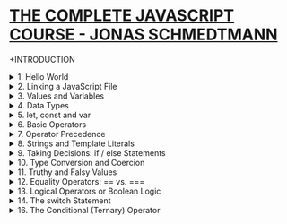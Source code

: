 # [THE COMPLETE JAVASCRIPT COURSE - JONAS SCHMEDTMANN](https://www.udemy.com/course/the-complete-javascript-course)

+INTRODUCTION

<details>
  <summary>1. Hello World</summary>
<br>
This basically prints Hello World to the Console of the browser. Every browser has a JavaScript processor embedded within: So unlike for CSS where Firefox is the best because of the flex and grid manipulations in the developer tools, here Chrome is the BOSS 🤗

```Javascript
console.log('Hello World!');
```

</details>

<details>
  <summary>2. Linking a JavaScript File</summary>
<br>
This is something we see time to time when working with HTML and CSS and having maybe use Bootstrap and all. The script tag is the last thing that should run... later we learn why 😊

Index.html:

```HTML
<!DOCTYPE html>
<html lang="en">
  <head>
    <meta charset="UTF-8" />
    <meta name="viewport" content="width=device-width, initial-scale=1.0" />
    <meta http-equiv="X-UA-Compatible" content="ie=edge" />
    <title>JavaScript Fundamentals – Part 1</title>
    <style>
      body {
        height: 100vh;
        display: flex;
        align-items: center;
        background: linear-gradient(to top left, #28b487, #7dd56f);
      }
      h1 {
        font-family: sans-serif;
        font-size: 50px;
        line-height: 1.3;
        width: 100%;
        padding: 30px;
        text-align: center;
        color: white;
      }
    </style>
  </head>
  <body>
    <h1>JavaScript Fundamentals – Part 1</h1>

    <script src="script.js"></script>
    <!-- This is the script tag that links the script.js file to the index.html file -->

  </body>
</html>
```

script.js:

```Javascript
let js = "amazing";
if (js === "amazing") alert("JavaScript is FUN!");
// This compares js which is amazing to amazing and if it is true then it alerts the message in the browser
console.log(40 + 8 + 23 - 10); // This is a simple calculation that is printed in the console
```

</details>

<details>
  <summary>3. Values and Variables</summary>
<br>

```Javascript
console.log("Josh"); // This is a string
console.log(23); // This is a number

let firstName = "Matilda"; // This is a variable

console.log(firstName);// This prints the variable firstName in the console
console.log(firstName);
console.log(firstName);

// Variable name conventions
let josh_matilda = "JM"; // This is not a good variable name
let $function = 27; // This is not a good variable name

let person = "joshua"; // This is a good variable name
let PI = 3.1415; // This is a good variable name

let myFirstJob = "Coder"; // This is a good variable name
let myCurrentJob = "Teacher";   // This is a good variable name

let job1 = "programmer"; // This is not a good variable name
let job2 = "teacher"; //  This is not a good variable name

console.log(myFirstJob); // This prints the variable myFirstJob in the console


```

</details>

<details>
  <summary>4. Data Types</summary>
<br>
There are different data types in JS from Numbers to Strings to Booleans to Undefined to Null to Symbols to BigInts. Variables are like containers that store values; var, const and let is used to define new variables 👌

```Javascript
let javascriptIsFun = true; // This is a boolean
console.log(javascriptIsFun); // This prints the variable javascriptIsFun in the console

// console.log(typeof true);
console.log(typeof javascriptIsFun); // This prints the type of the variable javascriptIsFun in the console
// console.log(typeof 23);
// console.log(typeof 'Josh');

javascriptIsFun = 'YES!'; // This changes the value of the variable javascriptIsFun
console.log(typeof javascriptIsFun); // This prints the type of the variable javascriptIsFun in the console

let year; // This is an undefined variable
console.log(year); // This prints the variable year in the console
console.log(typeof year);   // This prints the type of the variable year in the console

year = 2001; // This reassigns the value of the variable year
console.log(typeof year); // This prints the type of the variable year in the console

console.log(typeof null); // This prints the type of the variable null in the console
```

</details>
<details>
  <summary>5. let, const and var</summary>
<br>
  
  ```Javascript
  let age = 30; // This is a variable that can be changed
  age = 31; // This changes the value of the variable age
  const birthYear = 2001; // This is a variable that cannot be changed
  // birthYear = 1990; // This throws an error because the variable birthYear cannot be changed
  // const job; // This throws an error because the variable job is not defined
  var job = 'programmer'; // This is a variable that can be changed
  job = 'teacher'; // This changes the value of the variable job
  lastName = 'Onyema'; // This is a variable that can be changed
  console.log(lastName); // This prints the variable lastName in the console
  ```
  
</details>
<details>
  <summary>6. Basic Operators</summary>
<br>
 There are the many operators in JS like +, -, *, /, **, %, ++, --, +=, -=, *=, /=, **=, %=, ==, ===, !=, !==, >, <, >=, <=, &&, ||, !, ??, ?: and these fall under the following categories: Math, Assignment, Comparison, Logical, String and Conditional Operators.
  
  ```Javascript
  // Math Operators
  const now = 2037; 
  const ageJosh = now - 2001; // This is a subtraction operator
  const ageSarah = now - 2018;
  console.log(ageJosh, ageSarah);
  console.log(ageJosh * 2, ageJosh / 10, 2 ** 3); // This is a multiplication, division and exponentiation operator
  // 2 ** 3 means 2 to the power of 3 = 2 * 2 * 2
  const firstName = 'Joshua';
  const lastName = 'Onyema';
  console.log(firstName + ' ' + lastName); // This is a string concatenation operator

// Assignment Operators
let x = 10 + 5; // 15
x += 10; // x = x + 10 = 25
x _= 4; // x = x _ 4 = 100
x++; // x = x + 1
x--; // x = x - 1
console.log(x); // This prints the variable x in the console

// Comparison Operators
console.log(ageJosh > ageSarah); // >, <, >=, <=
console.log(ageSarah >= 18);
const isFullAge = ageSarah >= 18;
console.log(now - 2001 > now - 2018);

````

</details>
<details>
  <summary>7. Operator Precedence</summary>
<br>

  ```Javascript
  const now = 2037;
  const ageJosh = now - 2001; // This is a subtraction operator
  const ageSarah = now - 2018;
  console.log(now - 2001 > now - 2018); // This is a comparison operator
  //  >, <, >=, <=
  console.log(25 - 10 - 5); // This is a subtraction operator
  // 20 - 5 = 15
  let x, y;
  x = y = 25 - 10 - 5; // This is an assignment operator
  // x = y = 10
  // x = 10
  console.log(x, y); // This prints the variables x and y in the console
  const averageAge = (ageJosh + ageSarah) / 2; // This is a division operator
  console.log(ageJosh, ageSarah, averageAge); // This prints the variables ageJosh, ageSarah and averageAge in the console
  ```

</details>
<details>
  <summary> 8. Strings and Template Literals</summary>
<br>

  ```Javascript
  const firstName = 'Joshua';
  const job = 'programmer';
  const birthYear = 2001;
  const year = 2037;

  const joshua = "I'm " + firstName + ', a ' + (year - birthYear) + ' years old ' + job + '!'; // This is a string concatenation operator
  console.log(joshua); // This prints the variable joshua in the console

  const joshuaNew = `I'm ${firstName}, a ${year - birthYear} year old ${job}!`; // This is a template literal
  console.log(joshuaNew); // This prints the variable joshuaNew in the console

  console.log(`Just a regular string...`); // This prints the string Just a regular string... in the console

  console.log('String with \n\
  multiple \n\
  lines'); // This prints the string String with multiple lines in the console

  console.log(`String
  multiple
  lines`); // This prints the string String multiple lines in just ONE LINE of the console
  ```
</details>
<details>
  <summary>9. Taking Decisions: if / else Statements</summary>
<br>

  ```Javascript
  const age = 15;
  const isOldEnough = age >= 18; // This is a comparison operator
  if (isOldEnough) console.log('Sarah can start driving license 🚗'); // This is an if statement
  else console.log('Sarah cannot start driving license 🚗'); // This is an else statement

  const birthYear = 2012;

  let century;
  if (birthYear <= 2000) { // This is an if statement
    century = 20;
  } else { // This is an else statement
    century = 21;
  }
  console.log(century); // This prints the variable century in the console
  ```
</details>

<details>
  <summary>10. Type Conversion and Coercion</summary>
<br>

  ```Javascript
  // Type Conversion
  const inputYear = '2001';
  console.log(Number(inputYear), inputYear); // This converts the string inputYear to a number
  console.log(Number(inputYear) + 18); // This converts the string inputYear to a number and adds 18 to it

  console.log(Number('Joshua')); // This prints NaN in the console
  console.log(typeof NaN); // This prints the type of NaN in the console

  console.log(String(23), 23); // This converts the number 23 to a string
  // Type Coercion
  console.log('I am ' + 23 + ' years old'); // This converts the number 23 to a string
  console.log('23' - '10' - 3); // This converts the strings 23, 10 and 3 to numbers
  console.log('23' * '2'); // This converts the strings 23 and 2 to numbers
  console.log('23' > '18'); // This converts the strings 23 and 18 to numbers
  let n = '1' + 1; // '11'
  n = n - 1; // 10
  console.log(n); // This prints the variable n in the console
  ```
</details>

<details>
  <summary>11. Truthy and Falsy Values</summary>
<br>
There are 5 falsy values in JS: 0, '', undefined, null and NaN. Everything else is a truthy value.

  ```Javascript
  console.log(Boolean(0)); // This prints false in the console
  console.log(Boolean(undefined)); // This prints false in the console
  console.log(Boolean('Joshua')); // This prints true in the console
  console.log(Boolean({})); // This prints true in the console
  console.log(Boolean('')); // This prints false in the console

  const money = 100;
  if (money) { // This is an if statement
    console.log("Don't spend it all ;)"); // This prints the string Don't spend it all ;) in the console if the condition is true
  } else { // This is an else statement
    console.log('You should get a job!'); // This prints the string You should get a job! in the console if the condition is false
  }

  let height = 0;
  if (height) { // This is an if statement
    console.log('YAY! Height is defined'); // This prints the string YAY! Height is defined in the console if the condition is true
  } else { // This is an else statement
    console.log('Height is UNDEFINED'); // This prints the string Height is UNDEFINED in the console if the condition is false
  }
  ```
</details>

<details>
  <summary>12. Equality Operators: == vs. ===</summary>
<br>

  ```Javascript
  const age = '18';
  if (age === 18) console.log('You just became an adult :D (strict)'); // This is an if statement
  if (age == 18) console.log('You just became an adult :D (loose)'); // This is an if statement

  const favourite = Number(prompt("What's your favourite number?")); // This is a prompt
  console.log(favourite); // This prints the variable favourite in the console
  console.log(typeof favourite); // This prints the type of value that favourite is in the console which in this case is a number due to the Number() function as it gets the value from the prompt as a string and converts it to a number

  if (favourite === 23) { // This is an if statement
    console.log('Cool! 23 is an amazing number!'); // This prints the string Cool! 23 is an amazing number! in the console if the condition is true
  } else if (favourite === 7) { // This is an else if statement
    console.log('7 is also a cool number'); // This prints the string 7 is also a cool number in the console if the condition is true
  } else if (favourite === 9) { // This is an else if statement
    console.log('9 is also a cool number'); // This prints the string 9 is also a cool number in the console if the condition is true
  } else { // This is an else statement
    console.log('Number is not 23 or 7 or 9'); // This prints the string Number is not 23 or 7 or 9 in the console if the condition is false
  }

  if (favourite !== 23) console.log('Why not 23?'); // This is an if statement
  ```
</details>

<details>
  <summary>13. Logical Operators or Boolean Logic </summary>
<br>

  ```Javascript
  const hasDriversLicense = true; // A
  const hasGoodVision = true; // B

  console.log(hasDriversLicense && hasGoodVision); // This prints true in the console if both A and B are true
  console.log(hasDriversLicense || hasGoodVision); // This prints true in the console if either A or B are true
  console.log(!hasDriversLicense); // This prints false in the console if A is true

  // if (hasDriversLicense && hasGoodVision) { // This is an if statement
  //   console.log('Sarah is able to drive!'); // This prints the string Sarah is able to drive! in the console if the condition is true
  // } else { // This is an else statement
  //   console.log('Someone else should drive...'); // This prints the string Someone else should drive... in the console if the condition is false
  // }

  const isTired = false; // C
  console.log(hasDriversLicense && hasGoodVision && isTired); // This prints false in the console if A, B and C are true and prints true in the console if A, B and C are false and prints false in the console if A and B are true and C is false

  if (hasDriversLicense && hasGoodVision && !isTired) { // This is an if statement
    console.log('Sarah is able to drive!'); // This prints the string Sarah is able to drive! in the console if the condition is true
  } else { // This is an else statement
    console.log('Someone else should drive...'); // This prints the string Someone else should drive... in the console if the condition is false
  }
  ```
</details>

<details>
  <summary>14. The switch Statement </summary>
<br>

  ```Javascript
  const day = 'friday';

  switch (day){ // This is a switch statement
    case 'monday': // This is a case
      console.log('Plan course structure'); // This prints the string Plan course structure in the console if the condition is true
      console.log('Go to coding meetup'); // This prints the string Go to coding meetup in the console if the condition is true
      break; // This is a break statement
    case 'tuesday': // This is a case
      console.log('Prepare theory videos'); // This prints the string Prepare theory videos in the console if the condition is true
      break; // This is a break statement
    case 'wednesday': // This is a case
    case 'thursday': // This is a case
      console.log('Write code examples'); // This prints the string Write code examples in the console if the condition is true
      break; // This is a break statement
    case 'friday': // This is a case
      console.log('Record videos'); // This prints the string Record videos in the console if the condition is true
      break; // This is a break statement
    case 'saturday': // This is a case
    case 'sunday': // This is a case
      console.log('Enjoy the weekend :D'); // This prints the string Enjoy the weekend :D in the console if the condition is true
      break; // This is a break statement
    default: // This is a default statement
      console.log('Not a valid day!'); // This prints the string Not a valid day! in the console if the condition is true
  }
  ```
   Alternatively this could be written like this using an if-else statement:

      ```Javascript
    if (day === 'monday') {
      console.log('Plan course structure');
      console.log('Go to coding meetup');
    } else if (day === 'tuesday') {
      console.log('Prepare theory videos');
    } else if (day === 'wednesday' || day === 'thursday') {
      console.log('Write code examples');
    } else if (day === 'friday') {
      console.log('Record videos');
    } else if (day === 'saturday' || day === 'sunday') {
      console.log('Enjoy the weekend :D');
    } else {
      console.log('Not a valid day!');
    }
  ```
  </default>

<details>
  <summary>15. Statements and Expressions </summary>
<br>

  ```Javascript
  3 + 4 // This is an expression
  2001 // This is an expression
  true && false && !false // This is an expression

  if (23 > 10) { // This is an if statement
    const str = '23 is bigger'; // This is a variable
  } // This is a block of code

  const me = 'Josh'; // This is a variable
  console.log(`I'm ${2037 - 2001} years old ${me}`); // This is a template literal
  ```
</details>

<details>
  <summary>16. The Conditional (Ternary) Operator </summary>
<br>

  ```Javascript
  const age = 23;
  age >= 18 ? console.log('I like to drink wine 🍷') : console.log('I like to drink water 💧'); // This is a ternary operator

  const drink = age >= 18 ? 'wine 🍷' : 'water 💧'; // This is a ternary operator
  console.log(drink); // This prints wine 🍷 in the console if the condition is true and prints water 💧 in the console if the condition is false

  let drink2; // This is a variable
  if (age >= 18) {
    drink2 = 'wine 🍷';
  } else {
    drink2 = 'water 💧';
  }
  console.log(drink2); // This prints wine 🍷 in the console if the condition is true and prints water 💧 in the console if the condition is false
```
</details>


````
